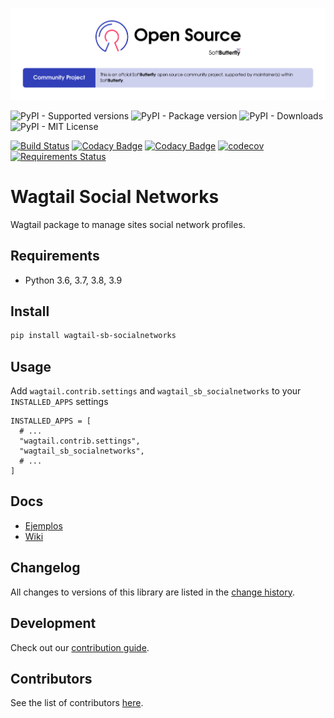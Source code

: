 ![Community project](https://raw.githubusercontent.com/softbutterfly/wagtail-sb-socialnetworks/master/resources/softbutterfly-open-source-community-project.png)

![PyPI - Supported versions](https://img.shields.io/pypi/pyversions/wagtail-sb-socialnetworks)
![PyPI - Package version](https://img.shields.io/pypi/v/wagtail-sb-socialnetworks)
![PyPI - Downloads](https://img.shields.io/pypi/dm/wagtail-sb-socialnetworks)
![PyPI - MIT License](https://img.shields.io/pypi/l/wagtail-sb-socialnetworks)

[![Build Status](https://www.travis-ci.org/softbutterfly/wagtail-sb-socialnetworks.svg?branch=develop)](https://www.travis-ci.org/softbutterfly/wagtail-sb-socialnetworks)
[![Codacy Badge](https://app.codacy.com/project/badge/Grade/3d703e48c1e44e9b830da5026f07c52d)](https://www.codacy.com/gh/softbutterfly/wagtail-sb-socialnetworks/dashboard?utm_source=github.com&amp;utm_medium=referral&amp;utm_content=softbutterfly/wagtail-sb-socialnetworks&amp;utm_campaign=Badge_Grade)
[![Codacy Badge](https://app.codacy.com/project/badge/Coverage/3d703e48c1e44e9b830da5026f07c52d)](https://www.codacy.com/gh/softbutterfly/wagtail-sb-socialnetworks/dashboard?utm_source=github.com&utm_medium=referral&utm_content=softbutterfly/wagtail-sb-socialnetworks&utm_campaign=Badge_Coverage)
[![codecov](https://codecov.io/gh/softbutterfly/wagtail-sb-socialnetworks/branch/master/graph/badge.svg?token=pbqXUUOu1F)](https://codecov.io/gh/softbutterfly/wagtail-sb-socialnetworks)
[![Requirements Status](https://requires.io/github/softbutterfly/wagtail-sb-socialnetworks/requirements.svg?branch=master)](https://requires.io/github/softbutterfly/wagtail-sb-socialnetworks/requirements/?branch=master)

# Wagtail Social Networks

Wagtail package to manage sites social network profiles.

## Requirements

- Python 3.6, 3.7, 3.8, 3.9

## Install

```bash
pip install wagtail-sb-socialnetworks
```

## Usage

Add `wagtail.contrib.settings` and `wagtail_sb_socialnetworks` to your `INSTALLED_APPS` settings

```
INSTALLED_APPS = [
  # ...
  "wagtail.contrib.settings",
  "wagtail_sb_socialnetworks",
  # ...
]
```

## Docs

- [Ejemplos](https://github.com/softbutterfly/wagtail-sb-socialnetworks/wiki)
- [Wiki](https://github.com/softbutterfly/wagtail-sb-socialnetworks/wiki)

## Changelog

All changes to versions of this library are listed in the [change history](CHANGELOG.md).

## Development

Check out our [contribution guide](CONTRIBUTING.md).

## Contributors

See the list of contributors [here](https://github.com/softbutterfly/wagtail-sb-socialnetworks/graphs/contributors).
